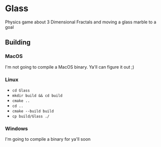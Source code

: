 # Glass

Physics game about 3 Dimensional Fractals and moving a glass marble to a goal

## Building
### MacOS
I'm not going to compile a MacOS binary. Ya'll can figure it out ;)

### Linux
* `cd Glass`
* `mkdir build && cd build`
* `cmake ..`
* `cd ..`
* `cmake --build build`
* `cp build/Glass ./`

### Windows
I'm going to compile a binary for ya'll soon
